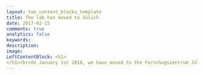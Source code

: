 ```yaml
---
layout: two_content_blocks_template
title: The lab has moved to Jülich
date: 2017-02-15
comments: true
analytics: false 
keywords:
description:  
image:
LeftContentBlock: <h1>
</h1><br>On January 1st 2018, we have moved to the Forschugszentrum Jülich. Stay tuned for updates.
---
```

